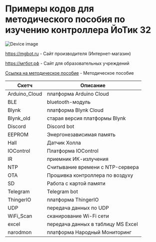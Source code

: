 # Примеры кодов для методического пособия по изучению контроллера ЙоТик 32

![Device image](https://books.mgbot.ru/images/IOTIK32B-2-0.PNG)

https://mgbot.ru  - Сайт производителя (Интернет-магазин)

https://мгбот.рф  - Сайт для образовательных учреждений

[Ссылка на методическое пособие](https://books.mgbot.ru/files/greenhouse/IotikManual.pdf) - Методическое пособие

| Скетч    | Описание |
| ----------- | -----------|
|Arduino_Cloud   | платформа Arduino Cloud|
| BLE       |bluetooth-модуль |
| Blynk     | платформа Blynk Cloud |
| Blynk_old    | старая версия платформы Blynk |
| Discord  |Discord bot|
| EEPROM  | Энергонезависимая память|
| Hall |Датчик Холла|
| IOControl   | Платформа IOControl|
|IR   | приемник ИК-излучения|
|NTP | Считывание времени с NTP-сервера|
|OTA   |Прошивка контроллера по воздуху|
| SD   |Работа с картой памяти|
| Telegram  | Telegram bot|
| ThingerIO  | платформа ThingerIO|
| UDP   | передача данных по UDP|
| WiFi_Scan | сканирование Wi-Fi сети|
| excel | передача данных в таблицу MS Excel|
|narodmon| платформа Народный Мониторинг|
